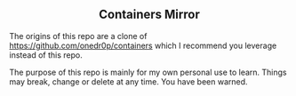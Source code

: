 <div align="center">


## Containers Mirror

</div>


The origins of this repo are a clone of https://github.com/onedr0p/containers which I recommend you leverage instead of this repo.

The purpose of this repo is mainly for my own personal use to learn.  Things may break, change or delete at any time.  You have been warned.

